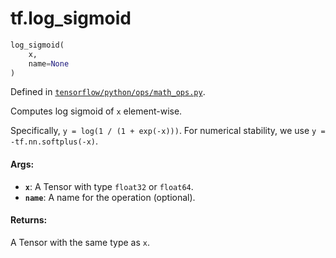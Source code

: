 <div itemscope itemtype="http://developers.google.com/ReferenceObject">
<meta itemprop="name" content="tf.log_sigmoid" />
</div>

# tf.log_sigmoid

``` python
log_sigmoid(
    x,
    name=None
)
```



Defined in [`tensorflow/python/ops/math_ops.py`](https://www.tensorflow.org/code/tensorflow/python/ops/math_ops.py).

Computes log sigmoid of `x` element-wise.

Specifically, `y = log(1 / (1 + exp(-x)))`.  For numerical stability,
we use `y = -tf.nn.softplus(-x)`.

#### Args:

* <b>`x`</b>: A Tensor with type `float32` or `float64`.
* <b>`name`</b>: A name for the operation (optional).


#### Returns:

  A Tensor with the same type as `x`.